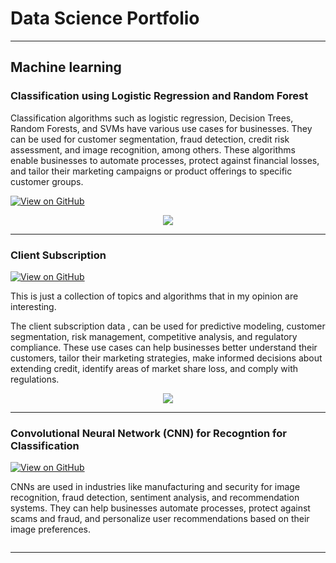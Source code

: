 # Data Science Portfolio
---
## Machine learning

### Classification using Logistic Regression and Random Forest

Classification algorithms such as logistic regression, Decision Trees, Random Forests, and SVMs have various use cases for businesses. They can be used for customer segmentation, fraud detection, credit risk assessment, and image recognition, among others. These algorithms enable businesses to automate processes, protect against financial losses, and tailor their marketing campaigns or product offerings to specific customer groups.

[![View on GitHub](https://img.shields.io/badge/GitHub-View_on_GitHub-blue?logo=GitHub)](https://github.com/DhanashreeBose/Key-Indicators-of-Heart-Disease-Classification)

<center><img src="images/fraud_detection.jpg"/></center>

---
### Client Subscription

[![View on GitHub](https://img.shields.io/badge/GitHub-View_on_GitHub-blue?logo=GitHub)](https://github.com/DhanashreeBose/Portugal-Bank-Marketing-Dataset)

This is just a collection of topics and algorithms that in my opinion are interesting.

The client subscription data , can be used for predictive modeling, customer segmentation, risk management, competitive analysis, and regulatory compliance. These use cases can help businesses better understand their customers, tailor their marketing strategies, make informed decisions about extending credit, identify areas of market share loss, and comply with regulations.

<center><img src="images/financial_modeling.jpg"/></center>

---
### Convolutional Neural Network (CNN) for Recogntion for Classification

[![View on GitHub](https://img.shields.io/badge/GitHub-View_on_GitHub-blue?logo=GitHub)](https://github.com/DhanashreeBose/Flower-Recognition-Dataset)

CNNs are used in industries like manufacturing and security for image recognition, fraud detection, sentiment analysis, and recommendation systems. They can help businesses automate processes, protect against scams and fraud, and personalize user recommendations based on their image preferences.

<center><img src=" "/></center>

---
